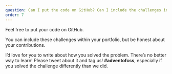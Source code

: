 ```yaml
---
question: Can I put the code on GitHub? Can I include the challenges in my portfolio? Can I blog about this?
order: 7
---
```


Feel free to put your code on GitHub.

You can include these challenges within your portfolio, but be honest about your contributions.

I’d love for you to write about how you solved the problem. There’s no better way to learn! Please tweet about it and tag us! **#adventofcss**, especially if you solved the challenge differently than we did.
